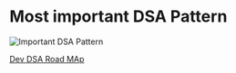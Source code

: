 # Most important DSA Pattern

![Important DSA Pattern](https://media.licdn.com/dms/image/v2/D5622AQGB9azIxlILIw/feedshare-shrink_800/B56Ze1PPLFHEAg-/0/1751092360584?e=1755734400&v=beta&t=HlQpfA_ZVxB7EbYScHSujND2MpGDp7vDsaBRFeooBAY)

[Dev DSA Road MAp](https://roadmap.sh/ai/dsa-roadmap-from-beginner-to-advanced-1752583499856)
